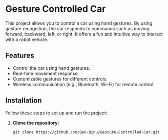 # Gesture Controlled Car

This project allows you to control a car using hand gestures. By using gesture recognition, the car responds to commands such as moving forward, backward, left, or right. It offers a fun and intuitive way to interact with a robot vehicle.

## Features

- Control the car using hand gestures.
- Real-time movement response.
- Customizable gestures for different controls.
- Wireless communication (e.g., Bluetooth, Wi-Fi) for remote control.

## Installation

Follow these steps to set up and run the project:

1. **Clone the repository:**
   ```bash
   git clone https://github.com/Ben-Binu/Gesture-Controlled-Car.git
